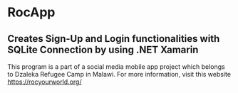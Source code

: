 # RocApp
Creates Sign-Up and Login functionalities with SQLite Connection by using .NET Xamarin
--------------------------------------------------------------------------------------
This program is a part of a social media mobile app project which belongs to Dzaleka Refugee Camp in Malawi. For more information, visit this website https://rocyourworld.org/
